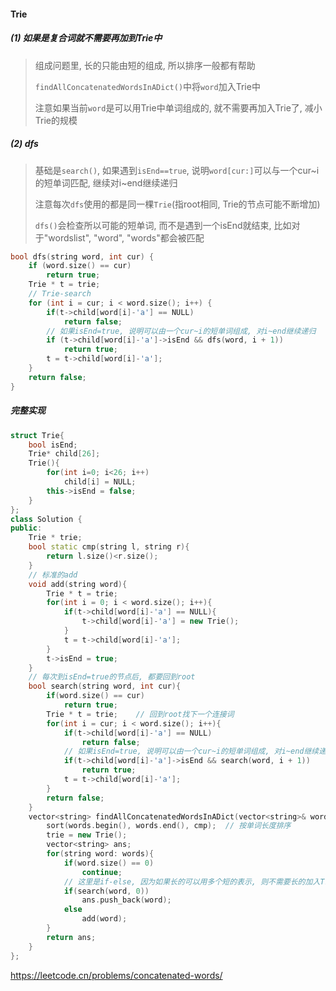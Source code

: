 #### Trie

##### (1) 如果是复合词就不需要再加到Trie中
> 组成问题里, 长的只能由短的组成, 所以排序一般都有帮助
> 
> `findAllConcatenatedWordsInADict()`中将`word`加入Trie中
> 
> 注意如果当前`word`是可以用Trie中单词组成的, 就不需要再加入Trie了, 减小Trie的规模


##### (2) dfs
> 基础是`search()`, 如果遇到`isEnd==true`, 说明`word[cur:]`可以与一个cur~i的短单词匹配, 继续对i~end继续递归
> 
> 注意每次`dfs`使用的都是同一棵`Trie`(指root相同, Trie的节点可能不断增加)
> 
> `dfs()`会检查所以可能的短单词, 而不是遇到一个isEnd就结束, 比如对于"wordslist", "word", "words"都会被匹配
```CPP
bool dfs(string word, int cur) {
    if (word.size() == cur)
        return true;
    Trie * t = trie;
    // Trie-search
    for (int i = cur; i < word.size(); i++) {
        if(t->child[word[i]-'a'] == NULL)
            return false;
        // 如果isEnd=true, 说明可以由一个cur~i的短单词组成, 对i~end继续递归
        if (t->child[word[i]-'a']->isEnd && dfs(word, i + 1))
            return true;
        t = t->child[word[i]-'a'];
    }
    return false;
}
```

##### 完整实现
```CPP
struct Trie{
    bool isEnd;
    Trie* child[26];
    Trie(){
        for(int i=0; i<26; i++)
            child[i] = NULL;
        this->isEnd = false;
    }
};
class Solution {
public:
    Trie * trie;
    bool static cmp(string l, string r){
        return l.size()<r.size();
    }
    // 标准的add
    void add(string word){
        Trie * t = trie;
        for(int i = 0; i < word.size(); i++){
            if(t->child[word[i]-'a'] == NULL){
                t->child[word[i]-'a'] = new Trie();
            }
            t = t->child[word[i]-'a'];
        }
        t->isEnd = true;
    }
    // 每次到isEnd=true的节点后, 都要回到root
    bool search(string word, int cur){
        if(word.size() == cur)
            return true;
        Trie * t = trie;    // 回到root找下一个连接词
        for(int i = cur; i < word.size(); i++){
            if(t->child[word[i]-'a'] == NULL)
                return false;
            // 如果isEnd=true, 说明可以由一个cur~i的短单词组成, 对i~end继续递归
            if(t->child[word[i]-'a']->isEnd && search(word, i + 1))
                return true;
            t = t->child[word[i]-'a'];
        }
        return false;
    }
    vector<string> findAllConcatenatedWordsInADict(vector<string>& words){
        sort(words.begin(), words.end(), cmp);  // 按单词长度排序
        trie = new Trie();
        vector<string> ans;
        for(string word: words){
            if(word.size() == 0)
                continue;
            // 这里是if-else, 因为如果长的可以用多个短的表示, 则不需要长的加入Trie了
            if(search(word, 0))
                ans.push_back(word);
            else
                add(word);
        }
        return ans;
    }
};
```

https://leetcode.cn/problems/concatenated-words/

